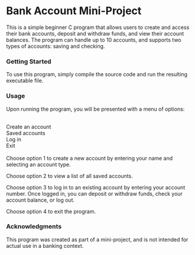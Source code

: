 <h1>Bank Account Mini-Project</h1>
This is a simple beginner C program that allows users to create and access their bank accounts, deposit and withdraw funds, and view their account balances. The program can handle up to 10 accounts, and supports two types of accounts: saving and checking.

<h3>Getting Started</h3>
To use this program, simply compile the source code and run the resulting executable file.

<h3>Usage</h3>
Upon running the program, you will be presented with a menu of options: <br><br>

Create an account <br>
Saved accounts <br>
Log in <br>
Exit <br><br>
Choose option 1 to create a new account by entering your name and selecting an account type. <br>

Choose option 2 to view a list of all saved accounts. <br>

Choose option 3 to log in to an existing account by entering your account number. Once logged in, you can deposit or withdraw funds, check your account balance, or log out. <br>

Choose option 4 to exit the program.

<h3>Acknowledgments</h3>
This program was created as part of a mini-project, and is not intended for actual use in a banking context.
